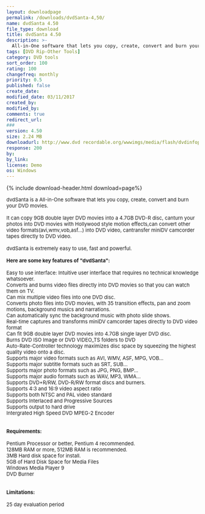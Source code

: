 ```yaml
---
layout: downloadpage
permalink: /downloads/dvdSanta-4,50/
name: dvdSanta 4.50
file_type: download
title: dvdSanta 4.50
description: >-
  All-in-One software that lets you copy, create, convert and burn your DVD movies
tags: [DVD Rip-Other Tools]
category: DVD tools
sort_order: 100
rating: 100
changefreq: monthly
priority: 0.5
published: false
create_date:
modified_date: 03/11/2017
created_by:
modified_by:
comments: true
redirect_url:
###
version: 4.50
size: 2.24 MB
downloadurl: http://www.dvd recordable.org/wwwimgs/media/flash/dvdinfopro/dvdinfo.zip
response: 200
by:
by_link:
license: Demo
os: Windows
---
```


{% include download-header.html download=page%}

<p style="fix-download-text !important">
<p><font size="2">dvdSanta is a All-in-One software that lets you copy, create, convert and burn your DVD movies. <br />
<br />
It can copy 9GB double layer DVD movies into a 4.7GB DVD-R disc, canturn your photos into DVD movies with Hollywood style motion effects,can convert other video formats(avi,wmv,vob,asf...) into DVD video, cantransfer miniDV camcorder tapes directly to DVD video. <br />
<br />
dvdSanta is extremely easy to use, fast and powerful.<br />
<br />
<span><strong>Here are some key features of "dvdSanta":</strong></span><br />
<br />
Easy to use interface: Intuitive user interface that requires no technical knowledge whatsoever. <br />
Converts and burns video files directly into DVD movies so that you can watch them on TV. <br />
Can mix multiple video files into one DVD disc. <br />
Converts photo files into DVD movies, with 35 transition effects, pan and zoom motions, background musics and narrations. <br />
Can automatically sync the background music with photo slide shows. <br />
Real-time captures and transforms miniDV camcorder tapes directly to DVD video format <br />
Can fit 9GB double layer DVD movies into 4.7GB single layer DVD disc. <br />
Burns DVD ISO Image or DVD VIDEO_TS folders to DVD <br />
Auto-Rate-Controller technology maximizes disc space by squeezing the highest quality video onto a disc. <br />
Supports major video formats such as AVI, WMV, ASF, MPG, VOB... <br />
Supports major subtitle formats such as SRT, SUB... <br />
Supports major photo formats such as JPG, PNG, BMP... <br />
Supports major audio formats such as WAV, MP3, WMA... <br />
Supports DVD+R/RW, DVD-R/RW format discs and burners. <br />
Supports 4:3 and 16:9 video aspect ratio <br />
Supports both NTSC and PAL video standard <br />
Supports Interlaced and Progressive Sources <br />
Supports output to hard drive <br />
Intergrated High Speed DVD MPEG-2 Encoder <br />
<br />
<br />
<span><strong>Requirements:</strong></span><br />
<br />
Pentium </font><font size="2">Processor</font><font size="2"> or better, Pentium 4 recommended.<br />
128MB RAM or more, 512MB RAM is recommended. <br />
3MB Hard disk space for install.<br />
5GB of Hard Disk Space for Media Files <br />
Windows Media Player 9 <br />
DVD Burner<br />
<br />
<br />
<span><strong>Limitations:</strong></span><br />
<br />
25 day evaluation period<br />
</font></p>
<div class="celltext_big">&#160;</div></p>
